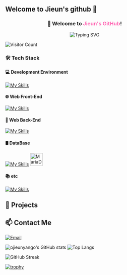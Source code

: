 ## Welcome to Jieun's github 👋

<h3 align="center">
  👋 Welcome to <span style="color:#ff69b4">Jieun's GitHub</span>!
</h3>
<p align="center">
  <img src="https://readme-typing-svg.herokuapp.com?font=Fira+Code&duration=3000&pause=1000&color=F2709C&center=true&vCenter=true&width=435&lines=🌸+Web+Frontend+%7C+Backend+Developer;🌱+I’m+learning+MariaDB+and+Node.js;🚀+Always+curious+and+creating!" alt="Typing SVG" />
</p>


![Visitor Count](https://komarev.com/ghpvc/?username=ojieunyango&color=blueviolet)


<!--
**ojieunyango/ojieunyango** is a ✨ _special_ ✨ repository because its `README.md` (this file) appears on your GitHub profile.

Here are some ideas to get you started:

### 🛠 Tech Stack


- 🔭 I’m currently working on ...
- 🌱 I’m currently learning ...
- 👯 I’m looking to collaborate on ...
- 🤔 I’m looking for help with ...
- 💬 Ask me about ...
- 📫 How to reach me: ...
- 😄 Pronouns: ...
- ⚡ Fun fact: ...
-->





### 🛠 Tech Stack

#### 💻 Development Environment  
[![My Skills](https://skillicons.dev/icons?i=vscode,pycharm,intellij)](https://skillicons.dev)

#### 🌐 Web Front-End  
[![My Skills](https://skillicons.dev/icons?i=react,js,ts,css,html)](https://skillicons.dev)

#### 🧪 Web Back-End  
[![My Skills](https://skillicons.dev/icons?i=spring,java)](https://skillicons.dev)

#### 🛢 DataBase  
[![My Skills](https://skillicons.dev/icons?i=mysql)](https://skillicons.dev) 
<img src="https://mariadb.com/wp-content/uploads/2019/11/mariadb-logo-vert_blue-transparent.png" width="40" height="40" alt="MariaDB"/>

#### 📚 etc  
[![My Skills](https://skillicons.dev/icons?i=github,notion)](https://skillicons.dev)

## 🚀 Projects

## 📫 Contact Me
[![Email](https://img.shields.io/badge/Email-D14836?style=for-the-badge&logo=gmail&logoColor=white)](mailto:dlsl48@naver.com)

![ojieunyango's GitHub stats](https://github-readme-stats.vercel.app/api?username=ojieunyango&show_icons=true&theme=radical) ![Top Langs](https://github-readme-stats.vercel.app/api/top-langs/?username=ojieunyango&layout=compact&theme=radical)

![GitHub Streak](https://github-readme-streak-stats.herokuapp.com/?user=ojieunyango&theme=radical)

[![trophy](https://github-profile-trophy.vercel.app/?username=ojieunyango&theme=dracula&margin-w=15&row=1)](https://github.com/ryo-ma/github-profile-trophy)




